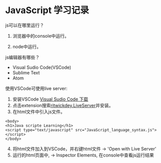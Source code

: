 # JavaScript 学习记录

js可以在哪里运行？

1. 浏览器中的console中运行。

2. node中运行。

js编辑器有哪些？

* Visual Sudio Code(VSCode)
* Sublime Text
* Atom

使用VSCode可使用live server:

1. 安装VSCode
[Visual Sudio Code 下载](https://code.visualstudio.com)
2. 点击extension搜索[ritwickdey.LiveServer](https://marketplace.visualstudio.com/items?itemName=ritwickdey.LiveServer)并安装。
3. 在html文件中引入js文件。

 ```
<body>
<h1>Java scripte Learning</h1>
<script type="text/javascript" src="JavaScript_language_syntax.js"></script>
</body>
```
4. 将html文件加入到VSCode，并右键html文件 -> 'Open with Live Server'
5. 运行的html页面中, -> Inspector Elements, 在console中查看js运行结果